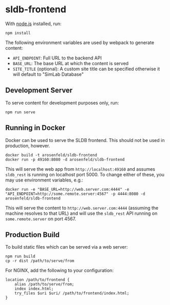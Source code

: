 sldb-frontend
===============
With [node.js](http://nodejs.org) installed, run:

    npm install

The following environment variables are used by webpack to generate content:

* `API_ENDPOINT`: Full URL to the backend API
* `BASE_URL`: The base URL at which the content is served
* `SITE_TITLE` (optional): A custom site title can be specified otherwise it will default to "SimLab Database"

Development Server
------------------
To serve content for development purposes only, run:

    npm run serve

Running in Docker
-----------------
Docker can be used to serve the SLDB frontend.  This should not be used in
production, however.

    docker build -t arosenfeld/sldb-frontend
    docker run -p 49160:8080 -d arosenfeld/sldb-frontend

This will serve the web app from `http://localhost:49160` and assumes
`sldb_rest` is running on localhost port 5000.  To change either of these, you
may use environment variables, e.g.:

    docker run -e "BASE_URL=http://web.server.com:4444" -e
    "API_ENDPOINT=http://some.remote.server:4567" -p 4444:8080 -d
    arosenfeld/sldb-frontend

This will serve the content to `http://web.server.com:4444` (assuming the
machine resolves to that URL) and will use the `sldb_rest` API running on
`some.remote.server` on port 4567.

Production Build
----------------
To build static files which can be served via a web server:

    npm run build
    cp -r dist /path/to/serve/from

For NGINX, add the following to your configuration:

    location /path/to/frontend {
        alias /path/to/serve/from;
        index index.html;
        try_files $uri $uri/ /path/to/frontend/index.html;
    }
